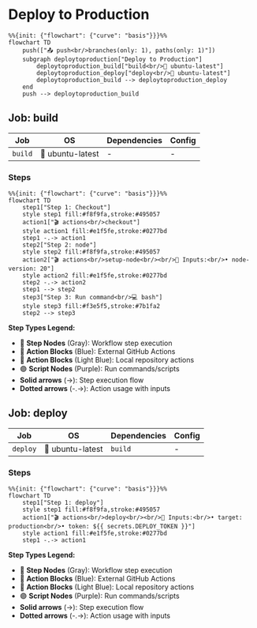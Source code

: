 # Deploy to Production

```mermaid
%%{init: {"flowchart": {"curve": "basis"}}}%%
flowchart TD
    push(["📤 push<br/>branches(only: 1), paths(only: 1)"])
    subgraph deploytoproduction["Deploy to Production"]
        deploytoproduction_build["build<br/>🐧 ubuntu-latest"]
        deploytoproduction_deploy["deploy<br/>🐧 ubuntu-latest"]
        deploytoproduction_build --> deploytoproduction_deploy
    end
    push --> deploytoproduction_build
```

## Job: build

| Job | OS | Dependencies | Config |
|-----|----|--------------|---------| 
| `build` | 🐧 ubuntu-latest | - | - |

### Steps

```mermaid
%%{init: {"flowchart": {"curve": "basis"}}}%%
flowchart TD
    step1["Step 1: Checkout"]
    style step1 fill:#f8f9fa,stroke:#495057
    action1["🎬 actions<br/>checkout"]
    style action1 fill:#e1f5fe,stroke:#0277bd
    step1 -.-> action1
    step2["Step 2: node"]
    style step2 fill:#f8f9fa,stroke:#495057
    action2["🎬 actions<br/>setup-node<br/><br/>📝 Inputs:<br/>• node-version: 20"]
    style action2 fill:#e1f5fe,stroke:#0277bd
    step2 -.-> action2
    step1 --> step2
    step3["Step 3: Run command<br/>💻 bash"]
    style step3 fill:#f3e5f5,stroke:#7b1fa2
    step2 --> step3
```

**Step Types Legend:**
- 🔘 **Step Nodes** (Gray): Workflow step execution
- 🔵 **Action Blocks** (Blue): External GitHub Actions
- 🔷 **Action Blocks** (Light Blue): Local repository actions
- 🟣 **Script Nodes** (Purple): Run commands/scripts
- **Solid arrows** (→): Step execution flow
- **Dotted arrows** (-.->): Action usage with inputs




## Job: deploy

| Job | OS | Dependencies | Config |
|-----|----|--------------|---------| 
| `deploy` | 🐧 ubuntu-latest | `build` | - |

### Steps

```mermaid
%%{init: {"flowchart": {"curve": "basis"}}}%%
flowchart TD
    step1["Step 1: deploy"]
    style step1 fill:#f8f9fa,stroke:#495057
    action1["🎬 actions<br/>deploy<br/><br/>📝 Inputs:<br/>• target: production<br/>• token: ${{ secrets.DEPLOY_TOKEN }}"]
    style action1 fill:#e1f5fe,stroke:#0277bd
    step1 -.-> action1
```

**Step Types Legend:**
- 🔘 **Step Nodes** (Gray): Workflow step execution
- 🔵 **Action Blocks** (Blue): External GitHub Actions
- 🔷 **Action Blocks** (Light Blue): Local repository actions
- 🟣 **Script Nodes** (Purple): Run commands/scripts
- **Solid arrows** (→): Step execution flow
- **Dotted arrows** (-.->): Action usage with inputs